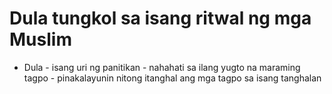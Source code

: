 # Dula tungkol sa isang ritwal ng mga Muslim

* Dula - isang uri ng panitikan
       - nahahati sa ilang yugto na maraming tagpo
       - pinakalayunin nitong itanghal ang mga tagpo sa isang tanghalan
